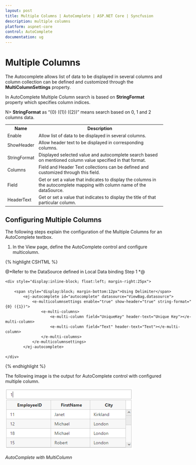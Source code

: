 ```yaml
---
layout: post
title: Multiple Columns | AutoComplete | ASP.NET Core | Syncfusion
description: multiple columns
platform: aspnet-core
control: AutoComplete
documentation: ug
---
```


# Multiple Columns

The Autocomplete allows list of data to be displayed in several columns and column collection can be defined and customized through the **MultiColumnSettings** property.

In AutoComplete Multiple Column search is based on **StringFormat** property which specifies column indices.

N> **StringFormat** as “{0} ({1}) ({2})” means search based on 0, 1 and 2 columns data.

<table><tr><th>Name</th><th>Description</th></tr>
<tr><td>Enable</td><td>Allow list of data to be displayed in several columns.</td></tr>
<tr><td>ShowHeader</td><td>Allow header text to be displayed in corresponding columns.</td></tr>
<tr><td>StringFormat</td><td>Displayed selected value and autocomplete search based on mentioned column value specified in that format.</td></tr>
<tr><td>Columns</td><td>Field and Header Text collections can be defined and customized through this field.</td></tr>
<tr><td>Field</td><td>Get or set a value that indicates to display the columns in the autocomplete mapping with column name of the dataSource. </td></tr>
<tr><td>HeaderText</td><td>Get or set a value that indicates to display the title of that particular column.</td></tr></table>


## Configuring Multiple Columns

The following steps explain the configuration of the Multiple Columns for an AutoComplete textbox.

1.	In the View page, define the AutoComplete control and configure multicolumn.


{% highlight CSHTML %}

@*Refer to the DataSource defined in Local Data binding Step 1 *@

<div style="width: 600px">

    <div style="display:inline-block; float:left; margin-right:25px">

        <span style="display:block; margin-bottom:12px">Using Delimiter</span>
            <ej-autocomplete id="autocomplete" datasource="ViewBag.datasource">
                <e-multicolumnsettings enable="true" show-header="true" string-format="{0} ({1})">
                    <e-multi-columns>
                        <e-multi-column field="UniqueKey" header-text="Unique Key"></e-multi-column>
                        <e-multi-column field="Text" header-text="Text"></e-multi-column>
                    </e-multi-columns>
                </e-multicolumnsettings>
            </ej-autocomplete>

    </div>

</div>
{% endhighlight %}



The following image is the output for AutoComplete control with configured multiple column.



![](multicolumn_images/multicolumn_img1.png)



_AutoComplete with MultiColumn_

